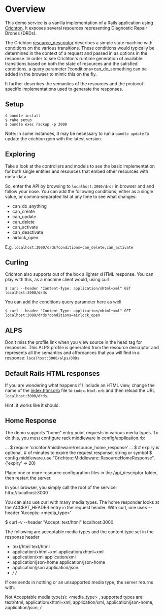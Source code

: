# Overview
This demo service is a vanilla implementation of a Rails application using [Crichton](https://github.com/mdsol/crichton). 
It exposes several resources representing Diagnostic Repair Drones (DRDs). 

The Crichton [resource_descriptor](api_descriptors/drds_descriptor_v1.yml) describes a simple state machine with
conditions on the various transitions. These conditions would typically be determined in the context of a request
and passed in as options in the response. In order to see Crichton's runtime generation of available transitions
based on both the state of resources and the satisfied conditions, a query parameter ?conditions=can_do_something
can be added in the browser to mimic this on the fly.

It further describes the semantics of the resources and the protocol-specific implementations used to generate
the responses.

## Setup

```
$ bundle install
$ rake setup
$ bundle exec rackup -p 3000
```

Note:  In some instances, it may be necessary to run a `bundle update` to update the crichton gem with the latest version.

## Exploring

Take a look at the controllers and models to see the basic implementation for both single entities and resources that
embed other resources with meta-data.

So, enter the API by browsing to `localhost:3000/drds` in browser and and follow your nose. You can add the following 
conditions, either as a single value, or comma-separated list at any time to see what changes:

* can_do_anything
* can_create
* can_update
* can_delete
* can_activate
* can_deactivate
* airlock_open

E.g. `localhost:3000/drds?conditions=can_delete,can_activate`

## Curling
Crichton also supports out of the box a lighter xHTML response. You can play with this, as a machine client would,
using curl:

```
$ curl --header "Content-Type: application/xhtml+xml" GET localhost:3000/drds
```

You can add the conditions query parameter here as well.

```
$ curl --header "Content-Type: application/xhtml+xml" GET localhost:3000/drds?conditions=airlock_open
```

## ALPS
Don't miss the profile link when you view source in the head tag for responses. This ALPS profile is generated from
the resource descriptor and represents all the semantics and affordances that you will find in a response:
`localhost:3000/alps/DRDs`

## Default Rails HTML responses
If you are wondering what happens if I include an HTML view, change the name of the 
[index.html.orb](app/views/drds/index.html.orb) file to `index.html.erb` and then reload the URL `localhost:3000/drds`.

Hint: it works like it should.

## Home Response

The demo supports "home" entry point requests in various media types. To do this, you must configure rack middleware
in config/application.rb:

...
$ require 'crichton/middleware/resource_home_response'
...
$ # expiry is optional, # of minutes to expire the request response, string or symbol
$ config.middleware.use "Crichton::Middleware::ResourceHomeResponse", {'expiry' => 20}

Place one or more resource configuration files in the /api_descriptor folder, then restart the server.

In your browser, you simply call the root of the service: http://localhost:3000

You can also use curl with many media types. The home responder looks at the ACCEPT_HEADER entry in the request
header. With curl, one uses --header 'Accepts: <media_type>'

$ curl -v --header "Accept: text/html" localhost:3000

The following are acceptable media types and the content type set in the response header

* text/html               text/html
* application/xhtml+xml   application/xhtml+xml
* application/xml         application/xml
* application/json-home   application/json-home
* application/json        application/json
* */*                     */*

If one sends in nothing or an unsupported media type, the server returns with:

Not Acceptable media type(s): <media_type> , supported types are: text/html, application/xhtml+xml, application/xml, application/json-home, application/json, */*

